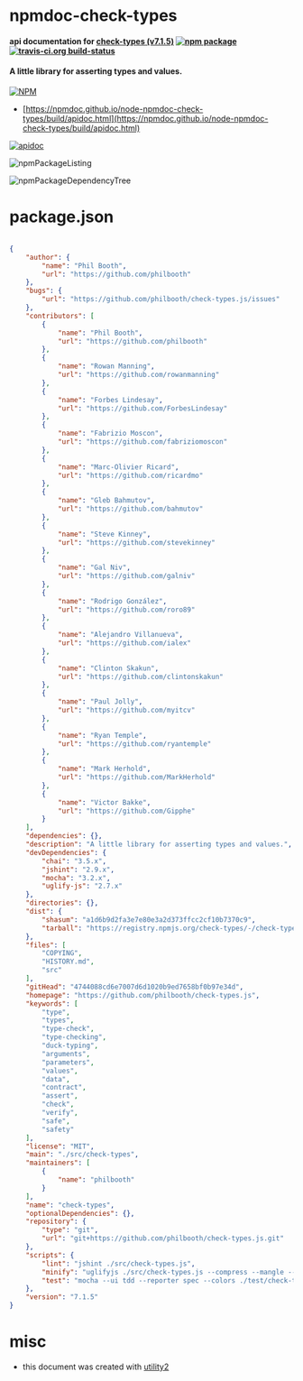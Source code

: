 # npmdoc-check-types

#### api documentation for  [check-types (v7.1.5)](https://github.com/philbooth/check-types.js)  [![npm package](https://img.shields.io/npm/v/npmdoc-check-types.svg?style=flat-square)](https://www.npmjs.org/package/npmdoc-check-types) [![travis-ci.org build-status](https://api.travis-ci.org/npmdoc/node-npmdoc-check-types.svg)](https://travis-ci.org/npmdoc/node-npmdoc-check-types)

#### A little library for asserting types and values.

[![NPM](https://nodei.co/npm/check-types.png?downloads=true&downloadRank=true&stars=true)](https://www.npmjs.com/package/check-types)

- [https://npmdoc.github.io/node-npmdoc-check-types/build/apidoc.html](https://npmdoc.github.io/node-npmdoc-check-types/build/apidoc.html)

[![apidoc](https://npmdoc.github.io/node-npmdoc-check-types/build/screenCapture.buildCi.browser.%252Ftmp%252Fbuild%252Fapidoc.html.png)](https://npmdoc.github.io/node-npmdoc-check-types/build/apidoc.html)

![npmPackageListing](https://npmdoc.github.io/node-npmdoc-check-types/build/screenCapture.npmPackageListing.svg)

![npmPackageDependencyTree](https://npmdoc.github.io/node-npmdoc-check-types/build/screenCapture.npmPackageDependencyTree.svg)



# package.json

```json

{
    "author": {
        "name": "Phil Booth",
        "url": "https://github.com/philbooth"
    },
    "bugs": {
        "url": "https://github.com/philbooth/check-types.js/issues"
    },
    "contributors": [
        {
            "name": "Phil Booth",
            "url": "https://github.com/philbooth"
        },
        {
            "name": "Rowan Manning",
            "url": "https://github.com/rowanmanning"
        },
        {
            "name": "Forbes Lindesay",
            "url": "https://github.com/ForbesLindesay"
        },
        {
            "name": "Fabrizio Moscon",
            "url": "https://github.com/fabriziomoscon"
        },
        {
            "name": "Marc-Olivier Ricard",
            "url": "https://github.com/ricardmo"
        },
        {
            "name": "Gleb Bahmutov",
            "url": "https://github.com/bahmutov"
        },
        {
            "name": "Steve Kinney",
            "url": "https://github.com/stevekinney"
        },
        {
            "name": "Gal Niv",
            "url": "https://github.com/galniv"
        },
        {
            "name": "Rodrigo González",
            "url": "https://github.com/roro89"
        },
        {
            "name": "Alejandro Villanueva",
            "url": "https://github.com/ialex"
        },
        {
            "name": "Clinton Skakun",
            "url": "https://github.com/clintonskakun"
        },
        {
            "name": "Paul Jolly",
            "url": "https://github.com/myitcv"
        },
        {
            "name": "Ryan Temple",
            "url": "https://github.com/ryantemple"
        },
        {
            "name": "Mark Herhold",
            "url": "https://github.com/MarkHerhold"
        },
        {
            "name": "Victor Bakke",
            "url": "https://github.com/Gipphe"
        }
    ],
    "dependencies": {},
    "description": "A little library for asserting types and values.",
    "devDependencies": {
        "chai": "3.5.x",
        "jshint": "2.9.x",
        "mocha": "3.2.x",
        "uglify-js": "2.7.x"
    },
    "directories": {},
    "dist": {
        "shasum": "a1d6b9d2fa3e7e80e3a2d373ffcc2cf10b7370c9",
        "tarball": "https://registry.npmjs.org/check-types/-/check-types-7.1.5.tgz"
    },
    "files": [
        "COPYING",
        "HISTORY.md",
        "src"
    ],
    "gitHead": "4744088cd6e7007d6d1020b9ed7658bf0b97e34d",
    "homepage": "https://github.com/philbooth/check-types.js",
    "keywords": [
        "type",
        "types",
        "type-check",
        "type-checking",
        "duck-typing",
        "arguments",
        "parameters",
        "values",
        "data",
        "contract",
        "assert",
        "check",
        "verify",
        "safe",
        "safety"
    ],
    "license": "MIT",
    "main": "./src/check-types",
    "maintainers": [
        {
            "name": "philbooth"
        }
    ],
    "name": "check-types",
    "optionalDependencies": {},
    "repository": {
        "type": "git",
        "url": "git+https://github.com/philbooth/check-types.js.git"
    },
    "scripts": {
        "lint": "jshint ./src/check-types.js",
        "minify": "uglifyjs ./src/check-types.js --compress --mangle --output ./src/check-types.min.js",
        "test": "mocha --ui tdd --reporter spec --colors ./test/check-types.js"
    },
    "version": "7.1.5"
}
```



# misc
- this document was created with [utility2](https://github.com/kaizhu256/node-utility2)
